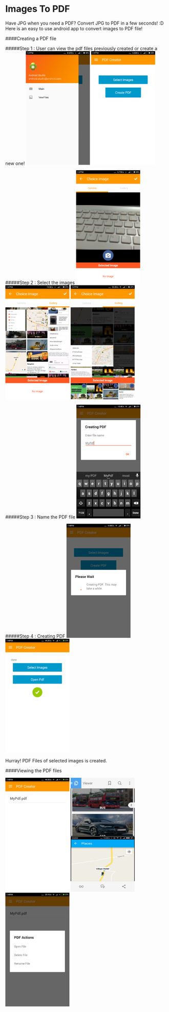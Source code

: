 # Images To PDF
Have JPG when you need a PDF? Convert JPG to PDF in a few seconds! :D
Here is an easy to use android app to convert images to PDF file!

####Creating a PDF file

#####Step 1 : User can view the pdf files previously created or create a new one! 
<img src="/screenshots/drawer.png" width="200px">
<img src="/screenshots/options.png" width="200px">



#####Step 2 : Select the images
<img src="/screenshots/select.png" width="200px">
<img src="/screenshots/selecting.png" width="200px">
<img src="/screenshots/selecting2.png" width="200px">




#####Step 3 : Name the PDF file
<img src="/screenshots/name.png" width="200px">



#####Step 4 : Creating PDF
<img src="/screenshots/creating.png" width="200px">
<img src="/screenshots/dobe.png" width="200px">




Hurray! PDF Files of selected images is created.


####Viewing the PDF files

<img src="/screenshots/list.png" width="200px">
<img src="/screenshots/pdf.png" width="200px">
<img src="/screenshots/pdf_options.png" width="200px">
